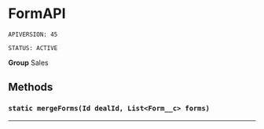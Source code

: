 # FormAPI

`APIVERSION: 45`

`STATUS: ACTIVE`

**Group** Sales

## Methods
### `static mergeForms(Id dealId, List<Form__c> forms)`
---
